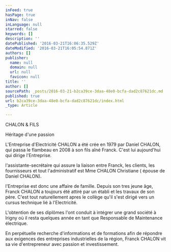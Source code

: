 ```yaml
---
inFeed: true
hasPage: true
inNav: false
inLanguage: null
starred: false
keywords: []
description: ''
datePublished: '2016-03-21T16:06:35.529Z'
dateModified: '2016-03-21T16:05:54.871Z'
authors: []
publisher:
  name: null
  domain: null
  url: null
  favicon: null
title: ''
author: []
sourcePath: _posts/2016-03-21-b2ca39ce-3daa-48e0-bcfa-dad2c87621dc.md
published: true
url: b2ca39ce-3daa-48e0-bcfa-dad2c87621dc/index.html
_type: Article

---
```

CHALON & FILS

Héritage d'une passion

L'Entreprise d'Electricité CHALON a été crée en 1979 par Daniel CHALON, qui passa le flambeau en 2008 à son fils aîné Franck. C'est lui aujourd'hui qui dirige l'Entreprise.

l'assistante-secrétaire qui assure la liaison entre Franck, les clients, les fournisseurs et tout l'administratif est Mme CHALON Christiane ( épouse de Daniel CHALON).

l'Entreprise est donc une affaire de famille. Depuis son tres jeune âge, Franck CHALON a toujours été attiré par un établi et les travaux de son père. C'est tout naturellement apres le collège qu'il s'est dirigé vers un cursus technique lié à l'Electricité.

L'obtention de ses diplômes l'ont conduit à intégrer une grand société à Irigny où il resta quelques année en tant que Responsable de Maintenance électrique.

En perpétuelle recherche d'informations et de formations afin de répondre aux exigences des entreprises industrielles de la région, Franck CHALON vit sa vie d'entrepreneur avec passion et investissement.